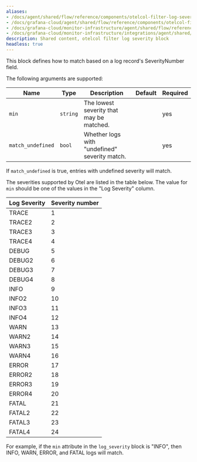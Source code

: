 ```yaml
---
aliases:
- /docs/agent/shared/flow/reference/components/otelcol-filter-log-severity-block/
- /docs/grafana-cloud/agent/shared/flow/reference/components/otelcol-filter-log-severity-block/
- /docs/grafana-cloud/monitor-infrastructure/agent/shared/flow/reference/components/otelcol-filter-log-severity-block/
- /docs/grafana-cloud/monitor-infrastructure/integrations/agent/shared/flow/reference/components/otelcol-filter-log-severity-block/
description: Shared content, otelcol filter log severity block
headless: true
---
```


This block defines how to match based on a log record's SeverityNumber field.

The following arguments are supported:

Name | Type | Description | Default | Required
---- | ---- | ----------- | ------- | --------
`min` | `string` | The lowest severity that may be matched. | | yes
`match_undefined` | `bool` | Whether logs with "undefined" severity match. | | yes

If `match_undefined` is true, entries with undefined severity will match.

The severities supported by Otel are listed in the table below. 
The value for `min` should be one of the values in the "Log Severity" column.

Log Severity | Severity number
------------ | ---------------
TRACE        | 1
TRACE2       | 2
TRACE3       | 3
TRACE4       | 4
DEBUG        | 5
DEBUG2       | 6
DEBUG3       | 7
DEBUG4       | 8
INFO         | 9
INFO2        | 10
INFO3        | 11
INFO4        | 12
WARN         | 13
WARN2        | 14
WARN3        | 15
WARN4        | 16
ERROR        | 17
ERROR2       | 18
ERROR3       | 19
ERROR4       | 20
FATAL        | 21
FATAL2       | 22
FATAL3       | 23
FATAL4       | 24

For example, if the `min` attribute in the `log_severity` block is "INFO", then
INFO, WARN, ERROR, and FATAL logs will match.
